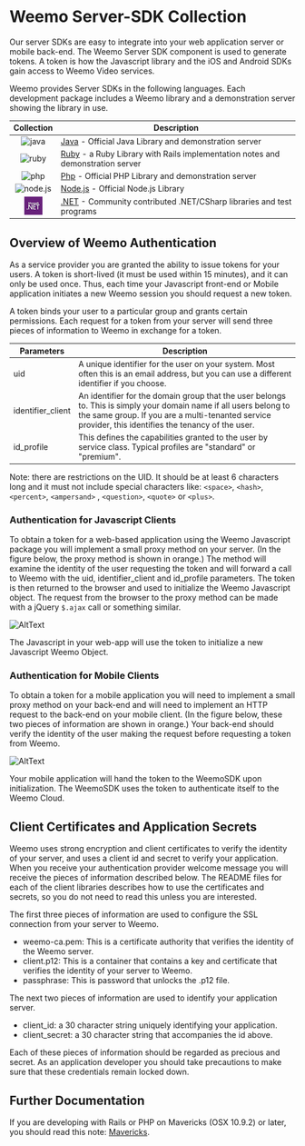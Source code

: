 
# Weemo Server-SDK Collection #


Our server SDKs are easy to integrate into your web application server or mobile back-end.  The Weemo Server SDK component is used to generate tokens.  A token is how the Javascript library and the iOS and Android SDKs gain access to Weemo Video services.

Weemo provides Server SDKs in the following languages.  Each development package includes a Weemo library and a demonstration server showing the library in use.

| Collection         | Description  |
|:------------------:|--------------|
| ![java](images/java_32.png)       | [Java](Java) - Official Java Library and demonstration server |
| ![ruby](images/ruby-logo-32.png)  | [Ruby](Ruby) - a Ruby Library with Rails implementation notes and demonstration server |
| ![php](images/php_32.png)         | [Php](PHP)  - Official PHP Library and demonstration server |
| ![node.js](images/js_32.png)      | [Node.js](Node.js) - Official Node.js Library |
| ![.NET](images/net-logo-32.jpg)   | [.NET](NET) - Community contributed .NET/CSharp libraries and test programs |


## Overview of Weemo Authentication

As a service provider you are granted the ability to issue tokens for your users.  A token is short-lived (it must be used within 15 minutes), and it can only be used once.  Thus, each time your Javascript front-end or Mobile application initiates a new Weemo session you should request a new token.

A token binds your user to a particular group and grants certain permissions.  Each request for a token from your server will send three pieces of information to Weemo in exchange for a token. 


| Parameters         | Description |
|--------------------|-----------------------|
| uid                | A unique identifier for the user on your system.  Most often this is an email address, but you can use a different identifier if you choose. |
| identifier_client  |  An identifier for the domain group that the user belongs to.  This is simply your domain name if all users belong to the same group.  If you are a multi-tenanted service provider, this identifies the tenancy of the user.  |
| id_profile         | This defines the capabilities granted to the user by service class.  Typical profiles are "standard" or "premium".  |

Note: there are restrictions on the UID.  It should be at least 6 characters long and it must not include special characters like: ```<space>```, ```<hash>```, ```<percent>```, ```<ampersand>``` , ```<question>```, ```<quote>``` or ```<plus>```.



### Authentication for Javascript Clients

To obtain a token for a web-based application using the Weemo Javascript package you will implement a small proxy method on your server.  (In the figure below, the proxy method is shown in orange.)  The method will examine the identity of the user requesting the token and will forward a call to Weemo with the uid, identifier_client and id_profile parameters.  The token is then returned to the browser and used to initialize the Weemo Javascript object.  The request from the browser to the proxy method can be made with a jQuery ```$.ajax``` call or something similar.


![AltText](images/weemoauth-javascript.png "Weemo Auth with Browser")

The Javascript in your web-app will use the token to initialize a new Javascript Weemo Object.

### Authentication for Mobile Clients

To obtain a token for a mobile application you will need to implement a small proxy method on your back-end and will need to implement an HTTP request to the back-end on your mobile client.  (In the figure below, these two pieces of information are shown in orange.)  Your back-end should verify the identity of the user making the request before requesting a token from Weemo.

![AltText](images/weemoauth-mobile.png "Weemo Auth with SDK")

Your mobile application will hand the token to the WeemoSDK upon initialization.  The WeemoSDK uses the token to authenticate itself to the Weemo Cloud.


## Client Certificates and Application Secrets

Weemo uses strong encryption and client certificates to verify the identity of your server, and uses a client id and secret to verify your application.  When you receive your authentication provider welcome message you will receive the pieces of information described below.  The README files for each of the client libraries describes how to use the certificates and secrets, so you do not need to read this unless you are interested.

The first three pieces of information are used to configure the SSL connection from your server to Weemo.

- weemo-ca.pem: This is a certificate authority that verifies the identity of the Weemo server.
- client.p12: This is a container that contains a key and certificate that verifies the identity of your server to Weemo.
- passphrase: This is password that unlocks the .p12 file.

The next two pieces of information are used to identify your application server.

- client_id: a 30 character string uniquely identifying your application.
- client_secret: a 30 character string that accompanies the id above.

Each of these pieces of information should be regarded as precious and secret.  As an application developer you should take precautions to make sure that these credentials remain locked down.


## Further Documentation

If you are developing with Rails or PHP on Mavericks (OSX 10.9.2) or later, you should read this note: [Mavericks](doc/Mavericks.md).

